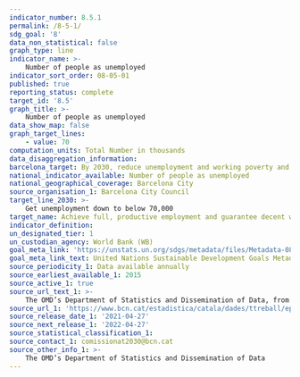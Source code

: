 ```yaml
---
indicator_number: 8.5.1
permalink: /8-5-1/
sdg_goal: '8'
data_non_statistical: false
graph_type: line
indicator_name: >-
    Number of people as unemployed
indicator_sort_order: 08-05-01
published: true
reporting_status: complete
target_id: '8.5'
graph_title: >-
    Number of people as unemployed
data_show_map: false
graph_target_lines:
    - value: 70
computation_units: Total Number in thousands
data_disaggregation_information: 
barcelona_target: By 2030, reduce unemployment and working poverty and eliminate the gender wage gap, with a redoubled effort concerning job placement for people with disabilities
national_indicator_available: Number of people as unemployed
national_geographical_coverage: Barcelona City
source_organisation_1: Barcelona City Council
target_line_2030: >-
    Get unemployment down to below 70,000
target_name: Achieve full, productive employment and guarantee decent work for all women and men, including young people and persons with disabilities, as well as equal pay for work of equal value
indicator_definition:
un_designated_tier: 1
un_custodian_agency: World Bank (WB)
goal_meta_link: 'https://unstats.un.org/sdgs/metadata/files/Metadata-08-05-01.pdf'
goal_meta_link_text: United Nations Sustainable Development Goals Metadata (pdf 894kB)
source_periodicity_1: Data available annually
source_earliest_available_1: 2015
source_active_1: true
source_url_text_1: >-
    The OMD’s Department of Statistics and Dissemination of Data, from the Economically Active Population Survey
source_url_1: 'https://www.bcn.cat/estadistica/catala/dades/ttreball/epa/epa/pind/evtaglo.htm' 
source_release_date_1: '2021-04-27'
source_next_release_1: '2022-04-27'
source_statistical_classification_1: 
source_contact_1: comissionat2030@bcn.cat
source_other_info_1: >-
    The OMD’s Department of Statistics and Dissemination of Data
---
```

